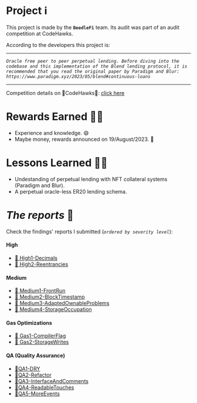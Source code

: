 # Project ℹ️

This project is made by the **`BeedleFi`** team. Its audit was part of an audit competition at CodeHawks.

According to the developers this project is:

---

_`Oracle free peer to peer perpetual lending. Before diving into the codebase and this implementation of the Blend lending protocol, it is recommended that you read the original paper by Paradigm and Blur: https://www.paradigm.xyz/2023/05/blend#continuous-loans`_

---

Competition details on 🦅CodeHawks🦅: [click here](https://www.codehawks.com/contests/clkbo1fa20009jr08nyyf9wbx)

# Rewards Earned 💸🧠

- Experience and knowledge. 😄
- Maybe money, rewards announced on 19/August/2023. 💸

# Lessons Learned 🧑‍💻

- Undestanding of perpetual lending with NFT collateral systems (Paradigm and Blur).
- A perpetual oracle-less ER20 lending schema.

# _The reports_ 📝

Check the findings' reports I submitted (_`ordered by severity level`_):

#### High

- [🔗 High1-Decimals](https://github.com/CarlosAlegreUr/Audits-By-CarlosAlegreUr/blob/main/reports/2023-07-beedle/Vulnerabilities-Reports/High1-Decimals-CarlosAlegreUr.md)
- [🔗 High2-Reentrancies](https://github.com/CarlosAlegreUr/Audits-By-CarlosAlegreUr/blob/main/reports/2023-07-beedle/Vulnerabilities-Reports/High2-Reentrancies-CarlosAlegreUr.md)

#### Medium

- [🔗 Medium1-FrontRun](https://github.com/CarlosAlegreUr/Audits-By-CarlosAlegreUr/blob/main/reports/2023-07-beedle/Vulnerabilities-Reports/Medium1-FrontRun-CarlosAlegreUr.md)
- [🔗 Medium2-BlockTimestamp](https://github.com/CarlosAlegreUr/Audits-By-CarlosAlegreUr/blob/main/reports/2023-07-beedle/Vulnerabilities-Reports/Medium2-BlockTimestamp-CarlosAlegreUr.md)
- [🔗 Medium3-AdaptedOwnableProblems](https://github.com/CarlosAlegreUr/Audits-By-CarlosAlegreUr/blob/main/reports/2023-07-beedle/Vulnerabilities-Reports/Medium3-AdaptedOwnableProblems-CarlosAlegreUr.md)
- [🔗 Medium4-StorageOccupation](https://github.com/CarlosAlegreUr/Audits-By-CarlosAlegreUr/blob/main/reports/2023-07-beedle/Vulnerabilities-Reports/Medium4-StorageOccupation-CarlosAlegreUr.md)

#### Gas Optimizations

- [🔗 Gas1-CompilerFlag](https://github.com/CarlosAlegreUr/Audits-By-CarlosAlegreUr/blob/main/reports/2023-07-beedle/Gas-Reports/Gas1-CompilerFlag-CarlosAlegreUr.md)
- [🔗 Gas2-StorageWrites](https://github.com/CarlosAlegreUr/Audits-By-CarlosAlegreUr/blob/main/reports/2023-07-beedle/Gas-Reports/Gas2-StorageWrites-CarlosAlegreUr.md)

#### QA (Quality Assurance)

- [🔗QA1-DRY](https://github.com/CarlosAlegreUr/Audits-By-CarlosAlegreUr/blob/main/reports/2023-07-beedle/QA-Reports/QA1-DRY-CarlosAlegreUr.md)
- [🔗QA2-Refactor](https://github.com/CarlosAlegreUr/Audits-By-CarlosAlegreUr/blob/main/reports/2023-07-beedle/QA-Reports/QA2-Refactor-CarlosAlegreUr.md)
- [🔗QA3-InterfaceAndComments](https://github.com/CarlosAlegreUr/Audits-By-CarlosAlegreUr/blob/main/reports/2023-07-beedle/QA-Reports/QA3-InterfaceAndComments-CarlosAlegreUr.md)
- [🔗QA4-ReadableTouches](https://github.com/CarlosAlegreUr/Audits-By-CarlosAlegreUr/blob/main/reports/2023-07-beedle/QA-Reports/QA4-ReadableTouches-CarlosAlegreUr.md)
- [🔗QA5-MoreEvents](https://github.com/CarlosAlegreUr/Audits-By-CarlosAlegreUr/blob/main/reports/2023-07-beedle/QA-Reports/QA5-MoreEvents-CarlosAlegreUr.md)

